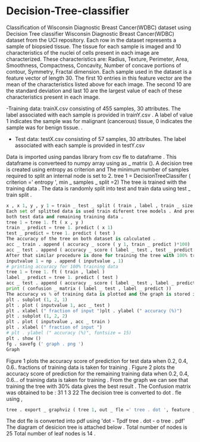 # Decision-Tree-classifier
Classification of Wisconsin Diagnostic Breast Cancer(WDBC) dataset using Decision Tree classifier
Wisconsin Diagnostic Breast Cancer(WDBC) dataset from the UCI repository.
Each row in the dataset represents a sample of biopsied tissue. The tissue for each sample is
imaged and 10 characteristics of the nuclei of cells present in each image are characterized. These
characteristics are: Radius, Texture, Perimeter, Area, Smoothness, Compactness, Concavity, Number
of concave portions of contour, Symmetry, Fractal dimension. Each sample used in the dataset
is a feature vector of length 30. The first 10 entries in this feature vector are the mean of the characteristics
listed above for each image. The second 10 are the standard deviation and last 10 are the
largest value of each of these characteristics present in each image.

-Training data:  trainX.csv 
consisting of 455 samples, 30 attributes. The label associated
with each sample is provided in  trainY.csv . A label of value 1 indicates the sample was
for malignant (cancerous) tissue, 0 indicates the sample was for benign tissue. .
- Test data:  testX.csv consisting of 57 samples, 30 attributes. The label associated with
each sample is provided in  testY.csv 

Data is imported using pandas library from csv fle to dataframe . This dataframe is
converteed to numpy array using as _ matrix ().
A decision tree is created using entropy as criterion and The minimum number of samples
required to split an internal node is set to 2.
tree 1 = DecisionTreeClassifer ( criterion =' entropy ', min _ samples _ split =2)
The tree is trained with the training data . The data is randomly split into test and train data
using test _ train split .
```python
x , x 1, y , y 1 = train _ test _ split ( train , label , train _ size = i , test _ size =1- i , random _ state =10)
Each set of splitted data is used train diferent tree models . And predictions are done on
both test data and remaining training data .
tree 1 = tree 1. ft ( x , y )
train _ predict = tree 1. predict ( x 1)
test _ predict = tree 1. predict ( test )
The accuracy of the tree on both dataset is calculated .
acc _ train . append ( accuracy _ score ( y 1, train _ predict )*100)
acc _ test . append ( accuracy _ score ( label _ test , test _ predict )*100)
After that similar procedure is done for training the tree with 100% training data .
inputvalue 1 = np . append ( inputvalue , 1)
# printing accuracy for 100% training data
tree 1 = tree 1. ft ( train , label )
label _ predict = tree 1. predict ( test )
acc _ test . append ( accuracy _ score ( label _ test , label _ predict )*100)
print ( confusion _ matrix ( label _ test , label _ predict ))
The accuracy vs % of training data is plotted and the graph is stored in graph . png .
plt . subplot (1, 2, 1)
plt . plot ( inputvalue 1, acc _ test )
plt . xlabel (" fraction of input ")plt . ylabel (" accuracy (%)")
plt . subplot (1, 2, 2)
plt . plot ( inputvalue , acc _ train )
plt . xlabel (" fraction of input ")
# plt . ylabel (" accuracy (%)", fontsize = 15)
plt . show ()
fg . savefg (' graph . png ')
Graph
```

Figure 1 plots the accuracy score of prediction for test data when 0.2, 0.4, 0.6.. fractions of
training data is taken for training .
Figure 2 plots the accuracy score of prediction for the remaining training data when 0.2, 0.4,
0.6... of training data is taken for training .
From the graph we can see that training the tree with 30% data gives the best result .
The Confusion matrix was obtained to be :
31 1
3 22
The decision tree is converted to dot . fle using ,
```python
tree . export _ graphviz ( tree 1, out _ fle =' tree . dot ', feature _ names = names ,class _ names =[' Beningn ',' Malign '])
```
The dot fle is converted into pdf using
'dot - Tpdf tree . dot - o tree . pdf'
The diagram of desicion tree is attached below .
Total number of nodes is 25
Total number of leaf nodes is 14
.

